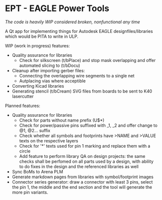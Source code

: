 # EPT - EAGLE Power Tools

_The code is heavily WIP considered broken, nonfunctional any time_

A Qt app for implementing things for Autodesk EAGLE designfiles/libraries which would be PITA to write in ULP.

WIP (work in progress) features:
 * Quality assurance for libraries
   * Check for silkscreen (t/bPlace) and stop mask overlapping and offer automated slicing to (t/bDocu)
 * Cleanup after importing gerber files:
   * Connecting the overlapping wire segments to a single net
   * Autplacing vias where acceptible
 * Converting Kicad libraries
 * Generating stencil (t/bCream) SVG files from boards to be sent to K40 lasercutter
 
Planned features:
 * Quality assurance for libraries
   * Check for parts without name prefix (U$*)
   * Check for power/passive pins suffixed with _1, _2 and offer change to @1, @2... suffix
   * Check whether all symbols and footprints have >NAME and >VALUE texts on the respective layers
   * Check for '*' texts used for pin 1 marking and replace them with a circle
   * Add feature to perform library QA on design projects: the same checks shall be perfomed on all parts used by a design, with ability to do fixes in the design and the referenced libraries as well
 * Sync BoMs to Arena PLM
 * Generate markdown pages from libraries with symbol/footprint images
 * Connector series generator: draw a connector with least 3 pins, select the pin 1, the middle and the end section and the tool will generate the more pin variants.
